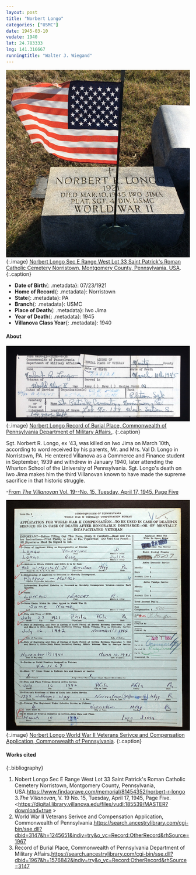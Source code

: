 ```yaml
---
layout: post
title: "Norbert Longo"
categories: ["USMC"]
date: 1945-03-10
vudate: 1940
lat: 24.783333
lng: 141.316667
runningtitle: "Walter J. Wiegand"
---
```


![Norbert Longo](images/NorbertLongoGrave.jpg)
   {:.image}
[Norbert Longo Sec E Range West Lot 33 Saint Patrick's Roman Catholic Cemetery Norristown, Montgomery County, Pennsylvania, USA](https://www.findagrave.com/memorial/81454352/norbert-r-longo).
  {:.caption}

* **Date of Birth**{: .metadata}: 07/23/1921
* **Home of Record**{: .metadata}: Norristown
* **State**{: .metadata}: PA
* **Branch**{: .metadata}: USMC
* **Place of Death**{: .metadata}: Iwo Jima
* **Year of Death**{: .metadata}: 1945
* **Villanova Class Year**{: .metadata}: 1940

#### About

![Norbert Longo](images/NorbertLongoRecordofBurial.jpg)
   {:.image}
[Norbert Longo Record of Burial Place, Commonwealth of Pennsylvania Department of Military Affairs.](https://search.ancestrylibrary.com/cgi-bin/sse.dll?dbid=1967&h=1576842&indiv=try&o_vc=Record:OtherRecord&rhSource=3147).
  {:.caption}

Sgt. Norbert R. Longo, ex '43, was killed on Iwo Jima on March 10th, according to word received by his parents, Mr. and Mrs. Val D. Longo in Norristown, PA. He entered Villanova as a Commerce and Finance student in September, 1939 and withdrew in January 1940, later attending the Wharton School of the University of Pennsylvania. Sgt. Longo's death on Iwo Jima makes him the third Villanovan known to have made the supreme sacrifice in that historic struggle.

-[From _The Villanovan_ Vol. 19--No. 15, Tuesday, April 17, 1945, Page Five](https://digital.library.villanova.edu/files/vudl:185539/MASTER?download=true)

![Norbert Longo World War II Veterans Serivce and Compensation Application, Commonwealth of Pennsylvania](images/ApplicationforCompensation.jpg)
   {:.image}
[Norbert Longo World War II Veterans Serivce and Compensation Application, Commonwealth of Pennsylvania](https://search.ancestrylibrary.com/cgi-bin/sse.dll?dbid=3147&h=1245651&indiv=try&o_vc=Record:OtherRecord&rhSource=1967).
  {:.caption}

#### Works cited

{:.bibliography}

1. Nobert Longo Sec E Range West Lot 33 Saint Patrick's Roman Catholic Cemetery Norristown, Montgomery County, Pennsylvania, USA.<https://www.findagrave.com/memorial/81454352/norbert-r-longo>
3._The Villanovan_, V. 19 No. 15, Tuesday, April 17, 1945, Page Five. <https://digital.library.villanova.edu/files/vudl:185539/MASTER?download=true >
4. World War II Veterans Serivce and Compensation Application, Commonwealth of Pennsylvania.<https://search.ancestrylibrary.com/cgi-bin/sse.dll?dbid=3147&h=1245651&indiv=try&o_vc=Record:OtherRecord&rhSource=1967>
5. Record of Burial Place, Commonwealth of Pennsylvania Department of Military Affairs.<https://search.ancestrylibrary.com/cgi-bin/sse.dll?dbid=1967&h=1576842&indiv=try&o_vc=Record:OtherRecord&rhSource=3147>
